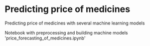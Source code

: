 # Predicting price of medicines
Predicting price of medicines with several machine learning models

Notebook with preprocessing and building machine models 'price_forecasting_of_medicines.ipynb'
